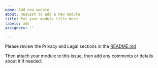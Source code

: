 ```yaml
---
name: Add new module
about: Request to add a new module
title: Put your module title here
labels: add
assignees: ''

---
```


Please review the Privacy and Legal sections in the [README.md](https://github.com/TrackerboyOrg/examples#readme)

Then attach your module to this issue, then add any comments or details about it if needed:
